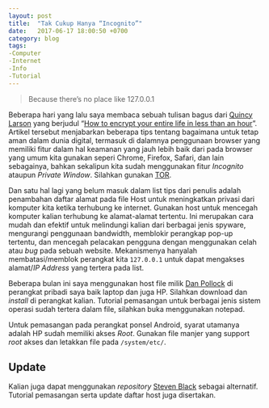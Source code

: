 ```yaml
---
layout: post
title:  "Tak Cukup Hanya “Incognito”"
date:   2017-06-17 18:00:50 +0700
category: blog
tags:
-Computer
-Internet
-Info
-Tutorial
---
```


> Because there’s no place like 127.0.0.1

Beberapa hari yang lalu saya membaca sebuah tulisan bagus dari [Quincy Larson](https://medium.freecodecamp.com/@quincylarson) yang berjudul “[How to encrypt your entire life in less than an hour](https://medium.freecodecamp.com/tor-signal-and-beyond-a-law-abiding-citizens-guide-to-privacy-1a593f2104c3)”. Artikel tersebut menjabarkan beberapa tips tentang bagaimana untuk tetap aman dalam dunia digital, termasuk di dalamnya penggunaan browser yang memiliki fitur dalam hal keamanan yang jauh lebih baik dari pada browser yang umum kita gunakan seperi Chrome, Firefox, Safari, dan lain sebagainya, bahkan sekalipun kita sudah menggunakan fitur *Incognito* ataupun *Private Window*. Silahkan gunakan [TOR](https://www.torproject.org/).

Dan satu hal lagi yang belum masuk dalam list tips dari penulis adalah penambahan daftar alamat pada file Host untuk meningkatkan privasi dari komputer kita ketika terhubung ke internet. Gunakan host untuk mencegah komputer kalian terhubung ke alamat-alamat tertentu. Ini merupakan cara mudah dan efektif untuk melindungi kalian dari berbagai jenis spyware, mengurangi penggunaan bandwidth, memblokir perangkap pop-up tertentu, dan mencegah pelacakan pengguna dengan menggunakan celah atau *bug* pada sebuah website. Mekanismenya hanyalah membatasi/memblok perangkat kita `127.0.0.1` untuk dapat mengakses alamat/*IP Address* yang tertera pada list.

Beberapa bulan ini saya menggunakan host file milik [Dan Pollock](http://someonewhocares.org/hosts/hosts) di perangkat pribadi saya baik laptop dan juga HP. Silahkan download dan *install* di perangkat kalian. Tutorial pemasangan untuk berbagai jenis sistem operasi sudah tertera dalam file, silahkan buka menggunakan notepad.

Untuk pemasangan pada perangkat ponsel Android, syarat utamanya adalah HP sudah memiliki akses *Root*. Gunakan file manjer yang support *root* akses dan letakkan file pada `/system/etc/`.

## Update

Kalian juga dapat menggunakan *repository* [Steven Black](https://github.com/StevenBlack/hosts) sebagai alternatif. Tutorial pemasangan serta update daftar host juga disertakan.
